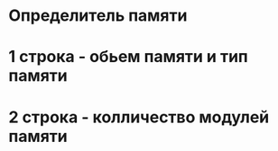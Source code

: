 # Определитель памяти
# 1 строка - обьем памяти и тип памяти
# 2 строка - колличество модулей памяти

